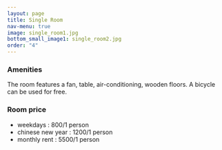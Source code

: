 ```yaml
---
layout: page
title: Single Room
nav-menu: true
image: single_room1.jpg
bottom_small_image1: single_room2.jpg
order: "4"
---
```

### Amenities
The room features a fan, table, air-conditioning, wooden floors.  A bicycle can be used for free.
### Room price
* weekdays : 800/1 person
* chinese new year : 1200/1 person
* monthly rent :
	 5500/1 person
